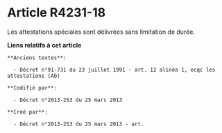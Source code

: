 # Article R4231-18

Les attestations spéciales sont délivrées sans limitation de durée.

**Liens relatifs à cet article**

	**Anciens textes**:

	  - Décret n°91-731 du 23 juillet 1991 - art. 12 alinéa 1, ecqc les attestations (Ab)

	**Codifié par**:

	  - Décret n°2013-253 du 25 mars 2013

	**Créé par**:

	  - Décret n°2013-253 du 25 mars 2013 - art.
